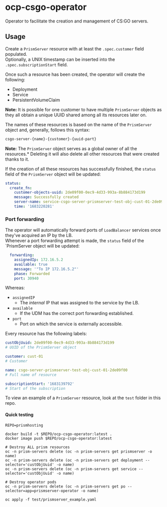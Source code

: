 # ocp-csgo-operator
Operator to facilitate the creation and management of CS:GO servers.

## Usage
Create a `PrismServer` resource with at least the `.spec.customer` field populated.  
Optionally, a UNIX timestamp can be inserted into the `.spec.subscriptionStart` field.

Once such a resource has been created, the operator will create the following:
- Deployment
- Service
- PersistentVolumeClaim

**Note:** It is possible for one customer to have multiple `PrismServer` objects as they all obtain a unique UUID shared among all its resources later on.

The names of these resources is based on the name of the `PrismServer` object and, generally, follows this syntax:
```bash
csgo-server-{name}-{customer}-{uuid-part}
```

**Note:** The `PrismServer` object serves as a global owner of all the resources.* 
Deleting it will also delete all other resources that were created thanks to it.

If the creation of all these resources has successfully finished, the `status` field of the `PrismServer` object will be updated:
```yaml
status:
  create_fn:
    customer-objects-uuid: 2de09f00-0ec9-4d33-993a-8b884173d199
    message: Successfully created
    server-name: service-csgo-server-prismserver-test-obj-cust-01-2de09f00
    time: '1683220281'
```

### Port forwarding
The operator will automatically forward ports of `LoadBalancer` services once they've acquired an IP by the LB.  
Whenever a port forwarding attempt is made, the `status` field of the `PrismServer object will be updated:
```yaml
  forwarding:
    assignedIp: 172.16.5.2
    available: true
    message: '"To IP 172.16.5.2"'
    phase: Forwarded
    port: 30940
```

Whereas:
 - `assignedIP`
   - The *internal* IP that was assigned to the service by the LB.
 - `available`
   - If the UDM has the correct port forwarding established.
 - `port`
   - Port on which the service is externally accessible.

Every resource has the following labels:
```yaml
custObjUuid: 2de09f00-0ec9-4d33-993a-8b884173d199
# UUID of the PrismServer object

customer: cust-01
# Customer

name: csgo-server-prismserver-test-obj-cust-01-2de09f00
# Full name of resource

subscriptionStart: '1683139792'
# Start of the subscription
```

To view an example of a `PrismServer` resource, look at the `test` folder in this repo.

#### Quick testing

``` shell
REPO=prismhosting

docker build -t $REPO/ocp-csgo-operator:latest .
docker image push $REPO/ocp-csgo-operator:latest

# Destroy ALL prism resources
oc -n prism-servers delete (oc -n prism-servers get prismserver -o name)
oc -n prism-servers delete (oc -n prism-servers get deployment --selector='custObjUuid' -o name)
oc -n prism-servers delete (oc -n prism-servers get service --selector='custObjUuid' -o name)

# Destroy operator pods
oc -n prism-servers delete (oc -n prism-servers get po --selector=app=prismserver-operator -o name)

oc apply -f test/prismserver_example.yaml
```